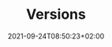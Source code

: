 ---
title: "Versions"
description: ""
lead: "An appendix of hosted documentation for nearly every release of Doks, from v0 through v3."
date: 2021-09-24T08:50:23+02:00
lastmod: 2021-09-24T08:50:23+02:00
draft: true
images: []
layout: versions
url: "/docs3/versions/"
---